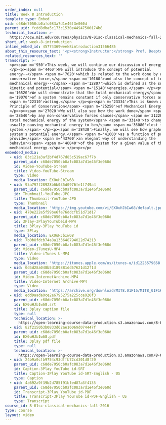 ```yaml
---
order_index: null
title: Week 8 Introduction
template_type: Embed
uid: c68de7050cb0afc083a7d1e46f3e060d
parent_uid: fcdd8dba5c173c1530e44947500174b8
technical_location: >-
  https://ocw.mit.edu/courses/physics/8-01sc-classical-mechanics-fall-2016/week-8-potential-energy-and-energy-conservation/week-8-introduction/week-8-introduction
short_url: week-8-introduction
inline_embed_id: 45774369week8introduction31566485
about_this_resource_text: '<p><strong>Instructor:</strong> Prof. Deepto Chakrabarty</p>'
related_resources_text: ''
transcript: >-
  <p><span m='950'>This week, we will continue our discussion of energy.</span>
  </p><p><span m='4460'>We will introduce the concept of potential
  energy--</span> <span m='7020'>which is related to the work done by a
  conservative force,</span> <span m='10160'>and also the concept of total
  mechanical energy--</span> <span m='12807'>which is defined as the sum of the
  kinetic and potential</span> <span m='15140'>energies.</span> </p><p><span
  m='16520'>We will demonstrate that the total mechanical energy</span> <span
  m='19070'>of a system remains constant if only conservative forces are</span>
  <span m='22310'>acting.</span> </p><p><span m='23334'>This is known as the
  Principle of Conservation</span> <span m='25250'>of Mechanical Energy.</span>
  </p><p><span m='27020'>We will also see how the work done</span> <span
  m='28640'>by any non-conservative forces causes</span> <span m='31220'>the
  total mechanical energy of the system</span> <span m='33140'>to change,
  usually causing mechanical energy to be</span> <span m='36080'>lost from the
  system.</span> </p><p><span m='38430'>Finally, we will see how graphs of a
  system's potential energy,</span> <span m='41600'>as a function of position,
  provide</span> <span m='43760'>an elegant way of understanding the
  behavior</span> <span m='46040'>of the system for a given value of the total
  mechanical energy.</span> </p><p></p>
embedded_media:
  - uid: 83c121a3af2bf4d767d85c519ac67f7b
    parent_uid: c68de7050cb0afc083a7d1e46f3e060d
    id: Video-YouTube-Stream
    title: Video-YouTube-Stream
    type: Video
    media_location: EX0uHJbIw68
  - uid: 95a797f28928b6b035d0976fe1f749a4
    parent_uid: c68de7050cb0afc083a7d1e46f3e060d
    id: Thumbnail-YouTube-JPG
    title: Thumbnail-YouTube-JPG
    type: Thumbnail
    media_location: 'https://img.youtube.com/vi/EX0uHJbIw68/default.jpg'
  - uid: 470e222e5f59be6fe76ddcfb51d71d17
    parent_uid: c68de7050cb0afc083a7d1e46f3e060d
    id: 3Play-3PlayYouTubeid-MP4
    title: 3Play-3Play YouTube id
    type: 3Play
    media_location: EX0uHJbIw68
  - uid: 7b0b8fdcb74a8a133648794022d74213
    parent_uid: c68de7050cb0afc083a7d1e46f3e060d
    id: Video-iTunesU-MP4
    title: Video-iTunes U-MP4
    type: Video
    media_location: 'https://itunes.apple.com/us/itunes-u/id1223579658'
  - uid: 0d4d28a048b5d189881dd57621d12f1d
    parent_uid: c68de7050cb0afc083a7d1e46f3e060d
    id: Video-InternetArchive-MP4
    title: Video-Internet Archive-MP4
    type: Video
    media_location: 'https://archive.org/download/MIT8.01F16/MIT8_01F16_W08Intro_360p.mp4'
  - uid: edd9aada0ce2e6795275a225cce026f3
    parent_uid: c68de7050cb0afc083a7d1e46f3e060d
    id: EX0uHJbIw68.srt
    title: 3play caption file
    type: null
    technical_location: >-
      https://open-learning-course-data-production.s3.amazonaws.com/8-01sc-classical-mechanics-fall-2016/edd9aada0ce2e6795275a225cce026f3_EX0uHJbIw68.srt
  - uid: 82f2150b3b0833d62ae16069d074447f
    parent_uid: c68de7050cb0afc083a7d1e46f3e060d
    id: EX0uHJbIw68.pdf
    title: 3play pdf file
    type: null
    technical_location: >-
      https://open-learning-course-data-production.s3.amazonaws.com/8-01sc-classical-mechanics-fall-2016/82f2150b3b0833d62ae16069d074447f_EX0uHJbIw68.pdf
  - uid: 24b9a0cfb9754c93dffb72cd301d8f20
    parent_uid: c68de7050cb0afc083a7d1e46f3e060d
    id: Caption-3Play YouTube id-SRT
    title: Caption-3Play YouTube id-SRT-English - US
    type: Caption
  - uid: 4a692a9f39b2d785f91bfed87a3f4135
    parent_uid: c68de7050cb0afc083a7d1e46f3e060d
    id: Transcript-3Play YouTube id-PDF
    title: Transcript-3Play YouTube id-PDF-English - US
    type: Transcript
course_id: 8-01sc-classical-mechanics-fall-2016
type: course
layout: video
---
```

